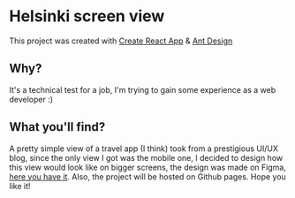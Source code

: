 # Helsinki screen view

This project was created with [Create React App](https://github.com/facebook/create-react-app) & [Ant Design](https://github.com/ant-design/ant-design)

## Why?

It's a technical test for a job, I'm trying to gain some experience as a web developer :)

## What you'll find?

A pretty simple view of a travel app (I think) took from a prestigious UI/UX blog, since the only view I got was the mobile one, I decided to design how this view would look like on bigger screens, the design was made on Figma, [here you have it](https://www.figma.com/file/u5fdTdoU7dvf8oW8JBqVwd/Screen-5?node-id=1%3A3). Also, the project will be hosted on Github pages. Hope you like it!
